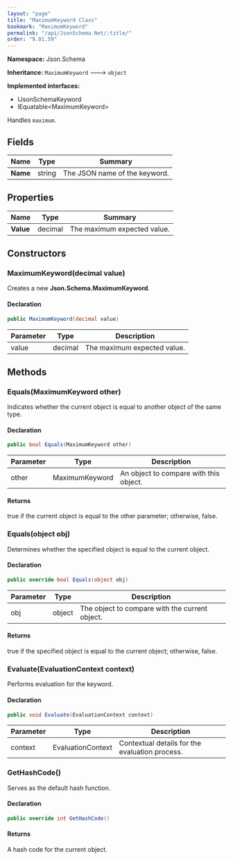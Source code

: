 ```yaml
---
layout: "page"
title: "MaximumKeyword Class"
bookmark: "MaximumKeyword"
permalink: "/api/JsonSchema.Net/:title/"
order: "9.01.59"
---
```

**Namespace:** Json.Schema

**Inheritance:**
`MaximumKeyword`
 🡒 
`object`

**Implemented interfaces:**

- IJsonSchemaKeyword
- IEquatable\<MaximumKeyword\>

Handles `maximum`.

## Fields

| Name | Type | Summary |
|---|---|---|
| **Name** | string | The JSON name of the keyword. |

## Properties

| Name | Type | Summary |
|---|---|---|
| **Value** | decimal | The maximum expected value. |

## Constructors

### MaximumKeyword(decimal value)

Creates a new **Json.Schema.MaximumKeyword**.

#### Declaration

```c#
public MaximumKeyword(decimal value)
```

| Parameter | Type | Description |
|---|---|---|
| value | decimal | The maximum expected value. |


## Methods

### Equals(MaximumKeyword other)

Indicates whether the current object is equal to another object of the same type.

#### Declaration

```c#
public bool Equals(MaximumKeyword other)
```

| Parameter | Type | Description |
|---|---|---|
| other | MaximumKeyword | An object to compare with this object. |


#### Returns

true if the current object is equal to the <paramref name="other">other</paramref> parameter; otherwise, false.

### Equals(object obj)

Determines whether the specified object is equal to the current object.

#### Declaration

```c#
public override bool Equals(object obj)
```

| Parameter | Type | Description |
|---|---|---|
| obj | object | The object to compare with the current object. |


#### Returns

true if the specified object  is equal to the current object; otherwise, false.

### Evaluate(EvaluationContext context)

Performs evaluation for the keyword.

#### Declaration

```c#
public void Evaluate(EvaluationContext context)
```

| Parameter | Type | Description |
|---|---|---|
| context | EvaluationContext | Contextual details for the evaluation process. |


### GetHashCode()

Serves as the default hash function.

#### Declaration

```c#
public override int GetHashCode()
```


#### Returns

A hash code for the current object.

